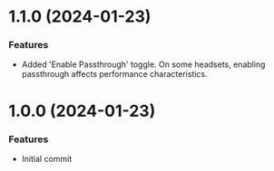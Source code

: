 # 1.1.0 (2024-01-23)

### Features

* Added 'Enable Passthrough' toggle. On some headsets, enabling passthrough affects performance characteristics.

# 1.0.0 (2024-01-23)

### Features

* Initial commit
